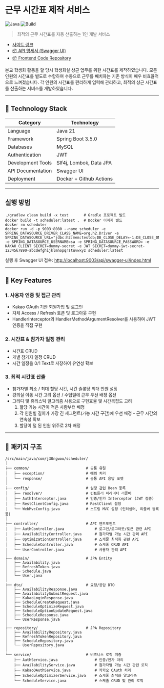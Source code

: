﻿# 근무 시간표 제작 서비스
![Java](https://img.shields.io/badge/java-17%2B-blue.svg)
![Build](https://img.shields.io/badge/build-Gradle-success.svg)
> 최적의 근무 시간표를 자동 산출하는 1인 개발 서비스

- [사이트 링크](https://scheduler.j30ngwoo.site)
- [📦 API 명세서 (Swagger UI)](https://scheduler.j30ngwoo.site/api/swagger-ui/index.html)
- [📦 Frontend Code Repository](https://github.com/j30ngwoo/scheduler-frontend)

본교 학생회 활동을 할 당시 학생회실 상근 업무를 위한 시간표를 제작하였습니다. 모든 인원의 시간표를 별도로 수합하여 수동으로 근무를 배치하는 기존 방식이 매우 비효율적으로 느껴졌습니다. 각 인원의 시간표를 편리하게 입력해 관리하고, 최적의 상근 시간표를 산출하는 서비스를 개발하였습니다.

---
## 📝 Technology Stack

| Category            | Technology                               |
|---------------------|------------------------------------------|
| Language            | Java 21                   |
| Framework           | Spring Boot 3.5.0              |
| Databases           | MySQL                      |
| Authentication      | JWT                      |
| Development Tools   | Slf4j, Lombok, Data JPA         |
| API Documentation   | Swagger UI                |
| Deployment          | Docker + Github Actions      | 

---
## 실행 방법
```
./gradlew clean build -x test       # Gradle 프로젝트 빌드
docker build -t scheduler:latest .  # Docker 이미지 빌드
docker rm scheduler
docker run -d -p 9003:8080 --name scheduler -e SPRING_DATASOURCE_DRIVER_CLASS_NAME=org.h2.Driver -e SPRING_DATASOURCE_URL="jdbc:h2:mem:testdb;DB_CLOSE_DELAY=-1;DB_CLOSE_ON_EXIT=FALSE;MODE=MySQL" -e SPRING_DATASOURCE_USERNAME=sa -e SPRING_DATASOURCE_PASSWORD= -e KAKAO_CLIENT_SECRET=dummy-secret -e JWT_SECRET=dummy-jwt-secret-1234567890-abcdefghijklmnopqrstuvwxyz scheduler:latest
```

실행 후 Swagger UI 접속:
[http://localhost:9003/api/swagger-ui/index.html](http://localhost:9003/api/swagger-ui/index.html) 

---
## 🔑 Key Features

### 1. 사용자 인증 및 접근 관리
- Kakao OAuth 기반 회원가입 및 로그인
- 자체 Access / Refresh 토큰 및 로그아웃 구현
- HandlerInterceptor와 HandlerMethodArgumentResolver를 사용하여 JWT 인증을 직접 구현

### 2. 시간표 & 참가자 일정 관리
- 시간표 CRUD
- 개별 참가자 일정 CRUD
- 시간 일정을 0/1 Text로 저장하여 유연성 확보

### 3. 최적 시간표 산출
- 참가자별 최소 / 최대 할당 시간, 시간 슬롯당 최대 인원 설정
- 강의실 이동 시간 고려 옵션 / 수업일에 근무 우선 배정 옵션
- 그리디 및 휴리스틱 알고리즘 사용으로 구현효율 및 시간복잡도 고려
  1. 할당 가능 시간이 적은 사람부터 배정
  2. 각 인원별 길이가 가장 긴 세그먼트(가능 시간 구간)에 우선 배정 - 근무 시간의 연속성 확보
  3. 할당이 덜 된 인원 위주로 2차 배정

---
## 📂 패키지 구조
```
/src/main/java/com/j30ngwoo/scheduler/
│ 
├── common/                          # 공통 유틸
│   ├── exception/                   # 예외 처리
│   └── response/                    # 공통 API 응답 포맷
│
├── config/                          # 설정 관련 Bean 등록
│   ├── resolver/                    # 컨트롤러 파라미터 리졸버
│   ├── AuthInterceptor.java         # 인증/인가 Interceptor (JWT 검증)
│   ├── RestClientConfig.java        # RestClient 설정
│   └── WebMvcConfig.java            # 스프링 MVC 설정 (인터셉터, 리졸버 등록 등)
│
├── controller/                      # API 엔드포인트
│   ├── AuthController.java              # 로그인/로그아웃/토큰 관련 API
│   ├── AvailabilityController.java      # 참가자별 가능 시간 관리 API
│   ├── OptimizationController.java      # 스케줄 최적화 관련 API
│   ├── ScheduleController.java          # 스케줄 CRUD API
│   └── UserController.java              # 사용자 관리 API
│
├── domain/                          # JPA Entity
│   ├── Availability.java
│   ├── RefreshToken.java
│   ├── Schedule.java
│   └── User.java
│
├── dto/                             # 요청/응답 DTO
│   ├── AvailabilityResponse.java
│   ├── AvailabilitySubmitRequest.java
│   ├── KakaoLoginResponse.java
│   ├── ScheduleCreateRequest.java   
│   ├── ScheduleOptimizeRequest.java   
│   ├── ScheduleOptionUpdateRequest.java 
│   ├── ScheduleResponse.java  
│   └── UserResponse.java
│
├── repository/                      # JPA Repository
│   ├── AvailabilityRepository.java
│   ├── RefreshTokenRepository.java
│   ├── ScheduleRepository.java
│   └── UserRepository.java
│
└── service/                         # 비즈니스 로직 계층
    ├── AuthService.java                 # 인증/인가 처리
    ├── AvailabilityService.java         # 참가자별 가능 시간 관련 로직
    ├── KakaoOAuthService.java           # 카카오 OAuth 처리
    ├── ScheduleOptimizerService.java    # 스케줄 최적화 알고리즘
    └── ScheduleService.java             # 스케줄 CRUD 및 관리 로직


```



